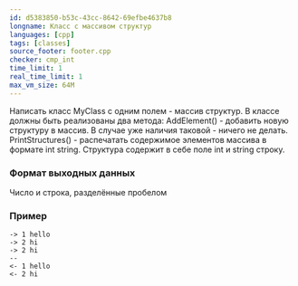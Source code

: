 ```yaml
---
id: d5383850-b53c-43cc-8642-69efbe4637b8
longname: Класс с массивом структур
languages: [cpp]
tags: [classes]
source_footer: footer.cpp
checker: cmp_int
time_limit: 1
real_time_limit: 1
max_vm_size: 64M
---
```


Написать класс MyClass с одним полем - массив структур. В классе должны быть реализованы два метода:
AddElement() - добавить новую структуру в массив. В случае уже наличия таковой - ничего не делать.
PrintStructures() - распечатать содержимое элементов массива в формате int string.
Структура содержит в себе поле int и string строку.

### Формат выходных данных

Число и строка, разделённые пробелом

### Пример

```
-> 1 hello
-> 2 hi
-> 2 hi
--
<- 1 hello
<- 2 hi
```
